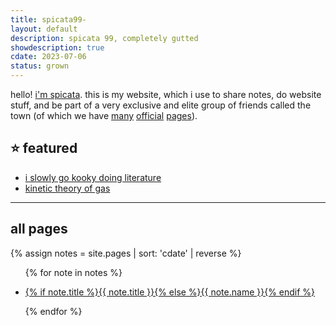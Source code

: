 ```yaml
---
title: spicata99-
layout: default
description: spicata 99, completely gutted
showdescription: true
cdate: 2023-07-06
status: grown
---
```


hello! [i'm spicata](about-me). this is my website, which i use to share notes, do website stuff, and be part of a very exclusive and elite group of friends called the town (of which we have [many](https://the.toomwn.xyz/) [official](https://town.toomwn.xyz/) [pages](https://page.toomwn.xyz/#)).

## ⭐ featured

- [i slowly go kooky doing literature](smoke-encrypted-whispers)
- [kinetic theory of gas](kinetic-theory-of-gas)

---

## all pages

{% assign notes = site.pages | sort: 'cdate' | reverse %}
<ul>
{% for note in notes %}
    <li>
        <p><a href="{{ note.url }}">{% if note.title %}{{ note.title }}{% else %}{{ note.name }}{% endif %}</a></p>
    </li>
{% endfor %}
</ul>